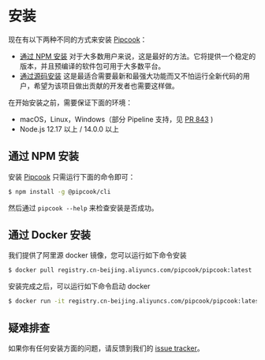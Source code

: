 # 安装

现在有以下两种不同的方式来安装 [Pipcook][]：

- [通过 NPM 安装][] 对于大多数用户来说，这是最好的方法。它将提供一个稳定的版本，并且预编译的软件包可用于大多数平台。
- [通过源码安装][] 这是最适合需要最新和最强大功能而又不怕运行全新代码的用户，希望为该项目做出贡献的开发者也需要这样做。

在开始安装之前，需要保证下面的环境：

- macOS，Linux，Windows（部分 Pipeline 支持，见 [PR 843](https://github.com/alibaba/pipcook/issues/843) )
- Node.js 12.17 以上 / 14.0.0 以上

## 通过 NPM 安装

安装 [Pipcook][] 只需运行下面的命令即可：

```sh
$ npm install -g @pipcook/cli
```

然后通过 `pipcook --help` 来检查安装是否成功。

## 通过 Docker 安装

我们提供了阿里源 docker 镜像，您可以运行如下命令安装

```sh
$ docker pull registry.cn-beijing.aliyuncs.com/pipcook/pipcook:latest
```

安装完成之后，可以运行如下命令启动 docker

```sh
$ docker run -it registry.cn-beijing.aliyuncs.com/pipcook/pipcook:latest /bin/bash
```

## 疑难排查

如果你有任何安装方面的问题，请反馈到我们的 [issue tracker](https://github.com/alibaba/pipcook/issues/new)。

[通过 NPM 安装]: #通过-NPM-安装
[通过源码安装]: contributing/guide-to-contributor#download-source
[Pipcook]: https://github.com/alibaba/pipcook
